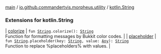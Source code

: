 [main](../../index.md) / [io.github.commandertvis.morpheus.utility](../index.md) / [kotlin.String](./index.md)

### Extensions for kotlin.String

| [colorize](colorize.md) | `fun `[`String`](https://kotlinlang.org/api/latest/jvm/stdlib/kotlin/-string/index.html)`.colorize(): `[`String`](https://kotlinlang.org/api/latest/jvm/stdlib/kotlin/-string/index.html)<br>Function for formatting messages by Bukkit color codes. |
| [placeholder](placeholder.md) | `fun `[`String`](https://kotlinlang.org/api/latest/jvm/stdlib/kotlin/-string/index.html)`.placeholder(key: `[`String`](https://kotlinlang.org/api/latest/jvm/stdlib/kotlin/-string/index.html)`, value: `[`Any`](https://kotlinlang.org/api/latest/jvm/stdlib/kotlin/-any/index.html)`): `[`String`](https://kotlinlang.org/api/latest/jvm/stdlib/kotlin/-string/index.html)<br>Function to replace %placeholders% with values. |

